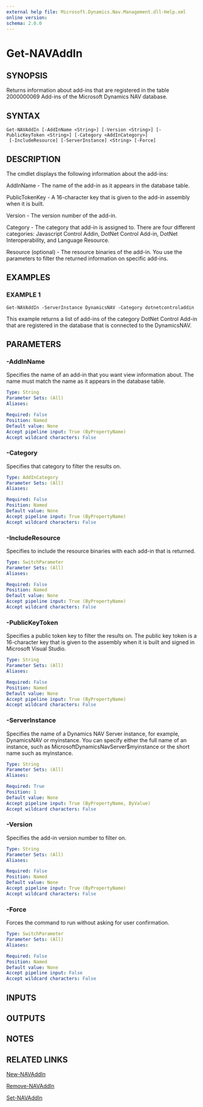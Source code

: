 ```yaml
---
external help file: Microsoft.Dynamics.Nav.Management.dll-Help.xml
online version:
schema: 2.0.0
---
```


# Get-NAVAddIn

## SYNOPSIS
Returns information about add-ins that are registered in the table 2000000069 Add-ins of the Microsoft Dynamics NAV database.

## SYNTAX

```
Get-NAVAddIn [-AddInName <String>] [-Version <String>] [-PublicKeyToken <String>] [-Category <AddInCategory>]
 [-IncludeResource] [-ServerInstance] <String> [-Force]
```

## DESCRIPTION
The cmdlet displays the following information about the add-ins:

AddInName - The name of the add-in as it appears in the database table.

PublicTokenKey - A 16-character key that is given to the add-in assembly when it is built.

Version - The version number of the add-in.

Category - The category that add-in is assigned to. There are four different categories: Javascript Control Addin, DotNet Control Add-in, DotNet Interoperability, and Language Resource.

Resource (optional) - The resource binaries of the add-in. You use the parameters to filter the returned information on specific add-ins.

## EXAMPLES

### EXAMPLE 1
```
Get-NAVAddIn -ServerInstance DynamicsNAV -Category dotnetcontroladdin
```

This example returns a list of add-ins of the category DotNet Control Add-in that are registered in the database that is connected to the DynamicsNAV.

## PARAMETERS

### -AddInName
Specifies the name of an add-in that you want view information about.
The name must match the name as it appears in the database table.

```yaml
Type: String
Parameter Sets: (All)
Aliases:

Required: False
Position: Named
Default value: None
Accept pipeline input: True (ByPropertyName)
Accept wildcard characters: False
```

### -Category
Specifies that category to filter the results on.

```yaml
Type: AddInCategory
Parameter Sets: (All)
Aliases:

Required: False
Position: Named
Default value: None
Accept pipeline input: True (ByPropertyName)
Accept wildcard characters: False
```

### -IncludeResource
Specifies to include the resource binaries with each add-in that is returned.

```yaml
Type: SwitchParameter
Parameter Sets: (All)
Aliases:

Required: False
Position: Named
Default value: None
Accept pipeline input: True (ByPropertyName)
Accept wildcard characters: False
```

### -PublicKeyToken
Specifies a public token key to filter the results on.
The public key token is a 16-character key that is given to the assembly when it is built and signed in Microsoft Visual Studio.

```yaml
Type: String
Parameter Sets: (All)
Aliases:

Required: False
Position: Named
Default value: None
Accept pipeline input: True (ByPropertyName)
Accept wildcard characters: False
```

### -ServerInstance
Specifies the name of a Dynamics NAV Server instance, for example, DynamicsNAV or myinstance.
You can specify either the full name of an instance, such as MicrosoftDynamicsNavServer$myinstance or the short name such as myinstance.

```yaml
Type: String
Parameter Sets: (All)
Aliases:

Required: True
Position: 1
Default value: None
Accept pipeline input: True (ByPropertyName, ByValue)
Accept wildcard characters: False
```

### -Version
Specifies the add-in version number to filter on.

```yaml
Type: String
Parameter Sets: (All)
Aliases:

Required: False
Position: Named
Default value: None
Accept pipeline input: True (ByPropertyName)
Accept wildcard characters: False
```

### -Force
Forces the command to run without asking for user confirmation.

```yaml
Type: SwitchParameter
Parameter Sets: (All)
Aliases:

Required: False
Position: Named
Default value: None
Accept pipeline input: False
Accept wildcard characters: False
```

## INPUTS

## OUTPUTS

## NOTES
## RELATED LINKS
[New-NAVAddIn](New-NAVAddIn.md)

[Remove-NAVAddIn](Remove-NAVAddIn.md)

[Set-NAVAddIn](Set-NAVAddIn.md)

